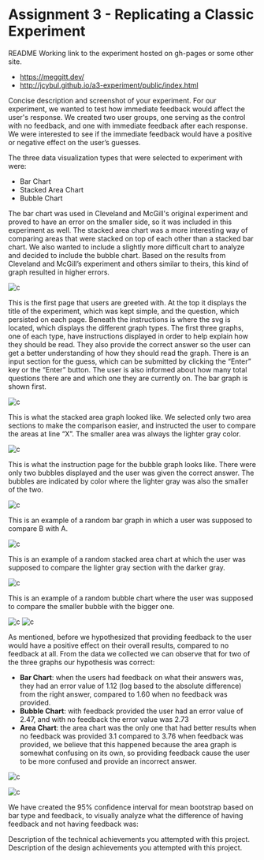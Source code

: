 Assignment 3 - Replicating a Classic Experiment  
===
README
Working link to the experiment hosted on gh-pages or some other site.
* https://meggitt.dev/ 
* http://jcybul.github.io/a3-experiment/public/index.html

Concise description and screenshot of your experiment.
For our experiment, we wanted to test how immediate feedback would affect the user's response. We created two user groups, one serving as the control with no feedback, and one with immediate feedback after each response. We were interested to see if the immediate feedback would have a positive or negative effect on the user’s guesses. 

The three data visualization types that were selected to experiment with were:

- Bar Chart
- Stacked Area Chart
- Bubble Chart


The bar chart was used in Cleveland and McGill's original experiment and proved to have an error on the smaller side, so it was included in this experiment as well. The stacked area chart was a more interesting way of comparing areas that were stacked on top of each other than a stacked bar chart. We also wanted to include a slightly more difficult chart to analyze and decided to include the bubble chart. Based on the results from Cleveland and McGill’s experiment and others similar to theirs, this kind of graph resulted in higher errors. 


![c](img/p1.png)

This is the first page that users are greeted with. At the top it displays the title of the experiment, which was kept simple, and the question, which persisted on each page. Beneath the instructions is where the svg is located, which displays the different graph types. The first three graphs, one of each type, have instructions displayed in order to help explain how they should be read. They also provide the correct answer so the user can get a better understanding of how they should read the graph. There is an input section for the guess, which can be submitted by clicking the “Enter” key or the “Enter” button. The user is also informed about how many total questions there are and which one they are currently on. The bar graph is shown first. 

![c](img/p2.png)

This is what the stacked area graph looked like. We selected only two area sections to make the comparison easier, and instructed the user to compare the areas at line “X”. The smaller area was always the lighter gray color. 


![c](img/p3.png)

This is what the instruction page for the bubble graph looks like. There were only two bubbles displayed and the user was given the correct answer. The bubbles are indicated by color where the lighter gray was also the smaller of the two. 

![c](img/p4.png)

This is an example of a random bar graph in which a user was supposed to compare B with A. 

![c](img/p5.png)

This is an example of a random stacked area chart at which the user was supposed to compare the lighter gray section with the darker gray. 

![c](img/p6.png)

This is an example of a random bubble chart where the user was supposed to compare the smaller bubble with the bigger one.


![c](img/correcy_ans.PNG)
![c](img/wrong_answer.png)

As mentioned, before we hypothesized that providing feedback to the user would have a positive effect on their overall results, compared to no feedback at all. From the data we collected we can observe that for two of the three graphs our hypothesis was correct:
- **Bar Chart**: when the users had feedback on what their answers was, they had an error value of 1.12 (log based to the absolute difference) from the right answer, compared to 1.60 when no feedback was provided. 
- **Bubble Chart**: with feedback provided the user had an error value of 2.47, and with no feedback the error value was 2.73
- **Area Chart**: the area chart was the only one that had better results when no feedback was provided 3.1 compared to 3.76 when feedback was provided, we believe that this happened because the area graph is somewhat confusing on its own, so providing feedback cause the user to be more confused and provide an incorrect answer. 

![c](confidence_intervals.png)

![c](confidence_intervals_box.png)

We have created the 95% confidence interval for mean bootstrap based on bar type and feedback, to visually analyze what the difference of having feedback and not having feedback	was: 

Description of the technical achievements you attempted with this project.
Description of the design achievements you attempted with this project.



